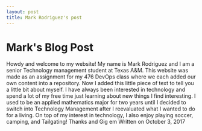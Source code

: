 ```yaml
---
layout: post
title: Mark Rodriguez's post
---
```

# Mark's Blog Post

Howdy and welcome to my website! My name is Mark Rodriguez and I am a senior Technology management student at Texas A&M. This website was made as an assignment for my 476 DevOps class where we each added our own content into a repository. Now I added this little piece of text to tell you a little bit about myself. I have always been interested in technology and spend a lot of my free time just learning about new things I find interesting. I used to be an applied mathematics major for two years until I decided to switch into Technology Management after I reevaluated what I wanted to do for a living. On top of my interest in technology, I also enjoy playing soccer, camping, and Tailgating! Thanks and Gig em
Written on October 3, 2017


